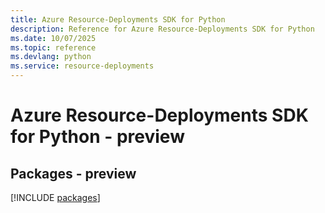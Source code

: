 ```yaml
---
title: Azure Resource-Deployments SDK for Python
description: Reference for Azure Resource-Deployments SDK for Python
ms.date: 10/07/2025
ms.topic: reference
ms.devlang: python
ms.service: resource-deployments
---
```

# Azure Resource-Deployments SDK for Python - preview
## Packages - preview
[!INCLUDE [packages](resource-deployments-index.md)]